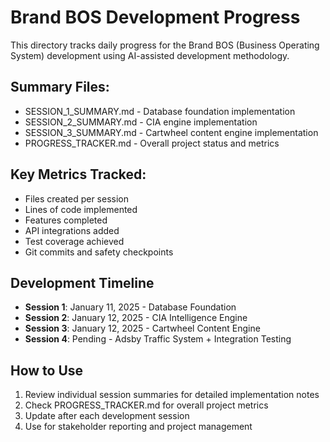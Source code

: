 # Brand BOS Development Progress

This directory tracks daily progress for the Brand BOS (Business Operating System) development using AI-assisted development methodology.

## Summary Files:
- SESSION_1_SUMMARY.md - Database foundation implementation
- SESSION_2_SUMMARY.md - CIA engine implementation  
- SESSION_3_SUMMARY.md - Cartwheel content engine implementation
- PROGRESS_TRACKER.md - Overall project status and metrics

## Key Metrics Tracked:
- Files created per session
- Lines of code implemented
- Features completed
- API integrations added
- Test coverage achieved
- Git commits and safety checkpoints

## Development Timeline
- **Session 1**: January 11, 2025 - Database Foundation
- **Session 2**: January 12, 2025 - CIA Intelligence Engine
- **Session 3**: January 12, 2025 - Cartwheel Content Engine
- **Session 4**: Pending - Adsby Traffic System + Integration Testing

## How to Use
1. Review individual session summaries for detailed implementation notes
2. Check PROGRESS_TRACKER.md for overall project metrics
3. Update after each development session
4. Use for stakeholder reporting and project management